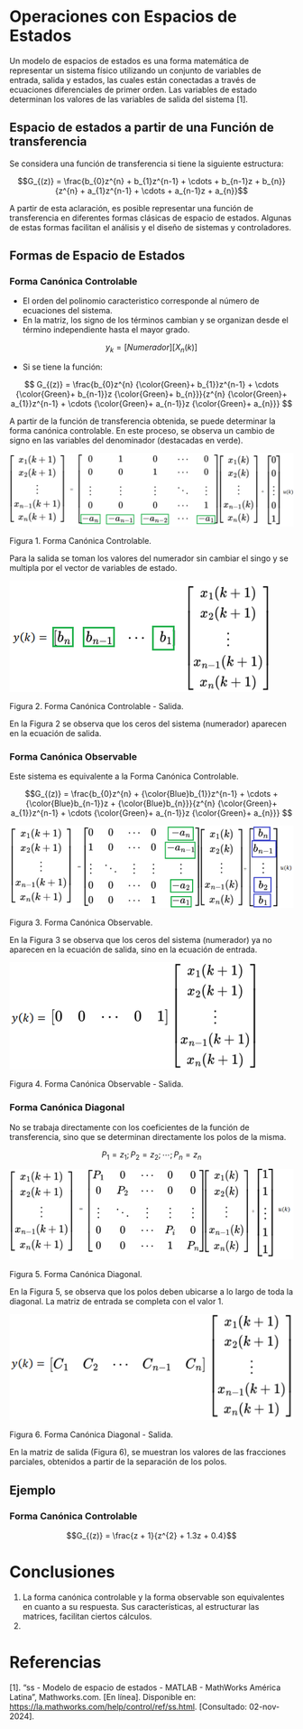 # Operaciones con Espacios de Estados

Un modelo de espacios de estados es una forma matemática de representar un sistema físico utilizando un conjunto de variables de entrada, salida y estados, las cuales están conectadas a través de ecuaciones diferenciales de primer orden. Las variables de estado determinan los valores de las variables de salida del sistema [1].

## Espacio de estados a partir de una Función de transferencia

Se considera una función de transferencia si tiene la siguiente estructura:

$$G_{(z)} = \frac{b_{0}z^{n} + b_{1}z^{n-1} + \cdots + b_{n-1}z + b_{n}}{z^{n} + a_{1}z^{n-1} + \cdots + a_{n-1}z + a_{n}}$$

A partir de esta aclaración, es posible representar una función de transferencia en diferentes formas clásicas de espacio de estados. Algunas de estas formas facilitan el análisis y el diseño de sistemas y controladores.


## Formas de Espacio de Estados 
### Forma Canónica Controlable
* El orden del polinomio caracteristico corresponde al número de ecuaciones del sistema.
* En la matriz, los signo de los términos cambian y se organizan desde el término independiente hasta el mayor grado.

$$y_{k} = [Numerador][X_{n}(k)]$$

* Si se tiene la función:

$$ G_{(z)} = \frac{b_{0}z^{n} {\color{Green}+ b_{1}}z^{n-1} + \cdots {\color{Green}+ b_{n-1}}z {\color{Green}+ b_{n}}}{z^{n} {\color{Green}+ a_{1}}z^{n-1} + \cdots {\color{Green}+ a_{n-1}}z {\color{Green}+ a_{n}}} $$

A partir de la función de transferencia obtenida, se puede determinar la forma canónica controlable. En este proceso, se observa un cambio de signo en las variables del denominador (destacadas en verde).

![Figura de prueba](Forma_Canonica_Controlable.png)

Figura 1. Forma Canónica Controlable.

Para la salida se toman los valores del numerador sin cambiar el singo y se multipla por el vector de variables de estado.

![Figura de prueba](Forma_Canonica_Controlable_Salida.png)

Figura 2. Forma Canónica Controlable - Salida.

En la Figura 2 se observa que los ceros del sistema (numerador) aparecen en la ecuación de salida.

### Forma Canónica Observable
Este sistema es equivalente a la Forma Canónica Controlable.

$$G_{(z)} = \frac{b_{0}z^{n} + {\color{Blue}b_{1}}z^{n-1} + \cdots +{\color{Blue}b_{n-1}}z + {\color{Blue}b_{n}}}{z^{n} {\color{Green}+ a_{1}}z^{n-1} + \cdots {\color{Green}+ a_{n-1}}z {\color{Green}+ a_{n}}} $$

![Figura de prueba](Forma_Canonica_Observable.png)

Figura 3. Forma Canónica Observable.

En la Figura 3 se observa que los ceros del sistema (numerador) ya no aparecen en la ecuación de salida, sino en la ecuación de entrada.

![Figura de prueba](Forma_Canonica_Observable_Salida.png)

Figura 4. Forma Canónica Observable - Salida.


### Forma Canónica Diagonal
No se trabaja directamente con los coeficientes de la función de transferencia, sino que se determinan directamente los polos de la misma.

$$ P_1 = z_1; P_2 = z_2; \cdots ; P_n = z_n$$

![Figura de prueba](Forma_Canonica_Diagonal.png)

Figura 5. Forma Canónica Diagonal.

En la Figura 5, se observa que los polos deben ubicarse a lo largo de toda la diagonal. La matriz de entrada se completa con el valor 1.


![Figura de prueba](Forma_Canonica_Diagonal_Salida.png)

Figura 6. Forma Canónica Diagonal - Salida.

En la matriz de salida (Figura 6), se muestran los valores de las fracciones parciales, obtenidos a partir de la separación de los polos.

## Ejemplo
### Forma Canónica Controlable

$$G_{(z)} = \frac{z + 1}{z^{2} + 1.3z + 0.4}$$




# Conclusiones
1. La forma canónica controlable y la forma observable son equivalentes en cuanto a su respuesta. Sus características, al estructurar las matrices, facilitan ciertos cálculos.
2. 

# Referencias
[1]. “ss - Modelo de espacio de estados - MATLAB - MathWorks América Latina”, Mathworks.com. [En línea]. Disponible en: https://la.mathworks.com/help/control/ref/ss.html. [Consultado: 02-nov-2024].

